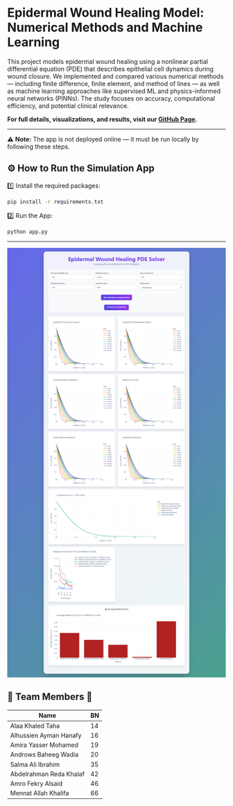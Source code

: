 
# Epidermal Wound Healing Model: Numerical Methods and Machine Learning

This project models epidermal wound healing using a nonlinear partial differential equation (PDE) that describes epithelial cell dynamics during wound closure. We implemented and compared various numerical methods — including finite difference, finite element, and method of lines — as well as machine learning approaches like supervised ML and physics-informed neural networks (PINNs). The study focuses on accuracy, computational efficiency, and potential clinical relevance.

**For full details, visualizations, and results, visit our [GitHub Page](https://khalaf649.github.io/SkinDeep/).**

---

⚠ **Note:** The app is not deployed online — it must be run locally by following these steps.

## ⚙ How to Run the Simulation App

1️⃣ Install the required packages:
```bash
pip install -r requirements.txt
```

2️⃣ Run the App:
```bash
python app.py
```

---
![My Image](./case%20p=0%20,%20s=0.png)


## 👥 Team Members 👥

| Name                     | BN  |
|--------------------------|------|
| Alaa Khaled Taha          | 14   |
| Alhussien Ayman Hanafy    | 16   |
| Amira Yasser Mohamed      | 19   |
| Androws Baheeg Wadia      | 20   |
| Salma Ali Ibrahim         | 35   |
| Abdelrahman Reda Khalaf   | 42   |
| Amro Fekry Alsaid         | 46   |
| Mennat Allah Khalifa      | 66   |
 


